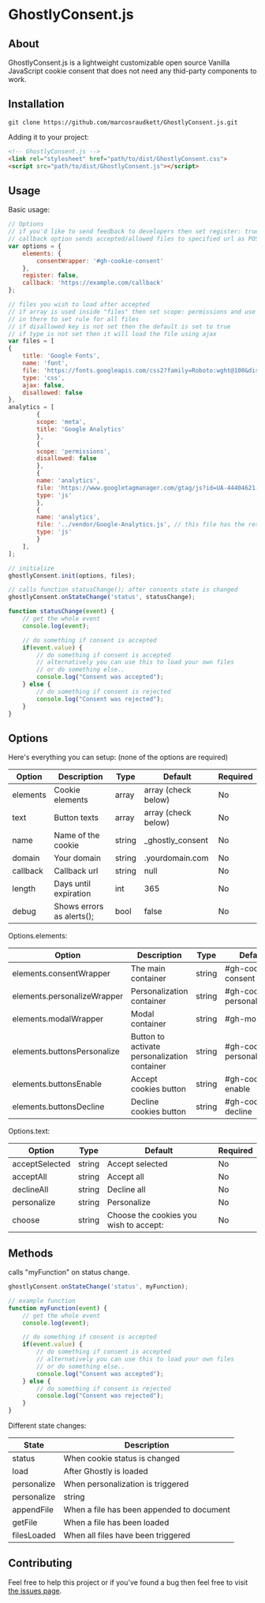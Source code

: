 # GhostlyConsent.js

## About
GhostlyConsent.js is a lightweight customizable open source Vanilla JavaScript cookie consent that does not need any thid-party components to work.

## Installation
```
git clone https://github.com/marcosraudkett/GhostlyConsent.js.git
```
Adding it to your project:
```html
<!-- GhostlyConsent.js -->
<link rel="stylesheet" href="path/to/dist/GhostlyConsent.css">
<script src="path/to/dist/GhostlyConsent.js"></script>
```

## Usage
Basic usage:
```js
// Options
// if you'd like to send feedback to developers then set register: true (default: false)
// callback option sends accepted/allowed files to specified url as POST request with application/json header for tracking (optional)
var options = {
    elements: {
        consentWrapper: '#gh-cookie-consent'
    },
    register: false,
    callback: 'https://example.com/callback'
};

// files you wish to load after accepted 
// if array is used inside "files" then set scope: permissions and use disallowed 
// in there to set rule for all files 
// if disallowed key is not set then the default is set to true
// if type is not set then it will load the file using ajax
var files = [
{
    title: 'Google Fonts',
    name: 'font',
    file: 'https://fonts.googleapis.com/css2?family=Roboto:wght@100&display=swap',
    type: 'css',
    ajax: false,
    disallowed: false
},
analytics = [
        {
        scope: 'meta',
        title: 'Google Analytics'
        },
        {
        scope: 'permissions',
        disallowed: false
        },
        {
        name: 'analytics',
        file: 'https://www.googletagmanager.com/gtag/js?id=UA-44404621-1',
        type: 'js'
        },
        {
        name: 'analytics',
        file: '../vendor/Google-Analytics.js', // this file has the rest of the Google Analytics code
        type: 'js'
        }
    ],
];

// initialize
ghostlyConsent.init(options, files);

// calls function statusChange(); after consents state is changed
ghostlyConsent.onStateChange('status', statusChange);

function statusChange(event) {
    // get the whole event
    console.log(event);

    // do something if consent is accepted
    if(event.value) {
        // do something if consent is accepted
        // alternatively you can use this to load your own files
        // or do something else..
        console.log("Consent was accepted");
    } else {
        // do something if consent is rejected
        console.log("Consent was rejected");
    }
}
```

## Options
Here's everything you can setup: (none of the options are required)
<table>
  <thead>
    <th>Option</th>
    <th>Description</th>
    <th>Type</th>
    <th>Default</th>
    <th>Required</th>
  </thead>
  <tbody>
    <!-- elements -->
    <tr>
      <td>elements</td>
      <td>Cookie elements</td>
      <td>array</td>
      <td>array (check below)</td>
      <td>No</td>
    </tr>
    <!-- texts -->
    <tr>
      <td>text</td>
      <td>Button texts</td>
      <td>array</td>
      <td>array (check below)</td>
      <td>No</td>
    </tr>
    <!-- name -->
    <tr>
      <td>name</td>
      <td>Name of the cookie</td>
      <td>string</td>
      <td>_ghostly_consent</td>
      <td>No</td>
    </tr>
    <!-- domain -->
    <tr>
      <td>domain</td>
      <td>Your domain</td>
      <td>string</td>
      <td>.yourdomain.com</td>
      <td>No</td>
    </tr>
    <!-- callback -->
    <tr>
      <td>callback</td>
      <td>Callback url</td>
      <td>string</td>
      <td>null</td>
      <td>No</td>
    </tr>
    <!-- length -->
    <tr>
      <td>length</td>
      <td>Days until expiration</td>
      <td>int</td>
      <td>365</td>
      <td>No</td>
    </tr>
    <!-- debug -->
    <tr>
      <td>debug</td>
      <td>Shows errors as alerts();</td>
      <td>bool</td>
      <td>false</td>
      <td>No</td>
    </tr>
  </tbody>
</table>

Options.elements:
<table>
  <thead>
    <th>Option</th>
    <th>Description</th>
    <th>Type</th>
    <th>Default</th>
    <th>Required</th>
  </thead>
  <tbody>
    <!-- consentWrapper -->
    <tr>
      <td>elements.consentWrapper</td>
      <td>The main container</td>
      <td>string</td>
      <td>#gh-cookie-consent</td>
      <td>No</td>
    </tr>
    <!-- personalizeWrapper -->
    <tr>
      <td>elements.personalizeWrapper</td>
      <td>Personalization container</td>
      <td>string</td>
      <td>#gh-cookie-personalization</td>
      <td>No</td>
    </tr>
    <!-- modalWrapper -->
    <tr>
      <td>elements.modalWrapper</td>
      <td>Modal container</td>
      <td>string</td>
      <td>#gh-modal</td>
      <td>No</td>
    </tr>
    <!-- buttonsPersonalize -->
    <tr>
      <td>elements.buttonsPersonalize</td>
      <td>Button to activate personalization container</td>
      <td>string</td>
      <td>#gh-cookie-personalize</td>
      <td>No</td>
    </tr>
    <!-- buttonsEnable -->
    <tr>
      <td>elements.buttonsEnable</td>
      <td>Accept cookies button</td>
      <td>string</td>
      <td>#gh-cookie-enable</td>
      <td>No</td>
    </tr>
    <!-- buttonsDecline -->
    <tr>
      <td>elements.buttonsDecline</td>
      <td>Decline cookies button</td>
      <td>string</td>
      <td>#gh-cookie-decline</td>
      <td>No</td>
    </tr>
  </tbody>
</table>

Options.text:
<table>
  <thead>
    <th>Option</th>
    <th>Type</th>
    <th>Default</th>
    <th>Required</th>
  </thead>
  <tbody>
    <!-- acceptSelected -->
    <tr>
      <td>acceptSelected</td>
      <td>string</td>
      <td>Accept selected</td>
      <td>No</td>
    </tr>
    <!-- acceptAll -->
    <tr>
      <td>acceptAll</td>
      <td>string</td>
      <td>Accept all</td>
      <td>No</td>
    </tr>
    <!-- declineAll -->
    <tr>
      <td>declineAll</td>
      <td>string</td>
      <td>Decline all</td>
      <td>No</td>
    </tr>
    <!-- personalize -->
    <tr>
      <td>personalize</td>
      <td>string</td>
      <td>Personalize</td>
      <td>No</td>
    </tr>
    <!-- choose -->
    <tr>
      <td>choose</td>
      <td>string</td>
      <td>Choose the cookies you wish to accept:</td>
      <td>No</td>
    </tr>
  </tbody>
</table>

## Methods
calls "myFunction" on status change.
```js
ghostlyConsent.onStateChange('status', myFunction);

// example function
function myFunction(event) {
    // get the whole event
    console.log(event);

    // do something if consent is accepted
    if(event.value) {
        // do something if consent is accepted
        // alternatively you can use this to load your own files
        // or do something else..
        console.log("Consent was accepted");
    } else {
        // do something if consent is rejected
        console.log("Consent was rejected");
    }
}
```
Different state changes:
<table>
  <thead>
    <th>State</th>
    <th>Description</th>
  </thead>
  <tbody>
    <!-- status -->
    <tr>
      <td>status</td>
      <td>When cookie status is changed</td>
    </tr>
    <!-- load -->
    <tr>
      <td>load</td>
      <td>After Ghostly is loaded</td>
    </tr>
    <!-- personalize -->
    <tr>
      <td>personalize</td>
      <td>When personalization is triggered</td>
    </tr>
    <!-- personalize -->
    <tr>
      <td>personalize</td>
      <td>string</td>
    </tr>
    <!-- appendFile -->
    <tr>
      <td>appendFile</td>
      <td>When a file has been appended to document</td>
    </tr>
    <!-- getFile -->
    <tr>
      <td>getFile</td>
      <td>When a file has been loaded</td>
    </tr>
    <!-- filesLoaded -->
    <tr>
      <td>filesLoaded</td>
      <td>When all files have been triggered</td>
    </tr>
  </tbody>
</table>

## Contributing
Feel free to help this project or if you've found a bug then feel free to visit [the issues page](https://github.com/marcosraudkett/GhostlyConsent.js/issues).